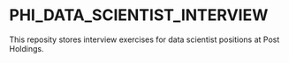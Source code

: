 # PHI_DATA_SCIENTIST_INTERVIEW
This reposity stores interview exercises for data scientist positions at Post Holdings.  
